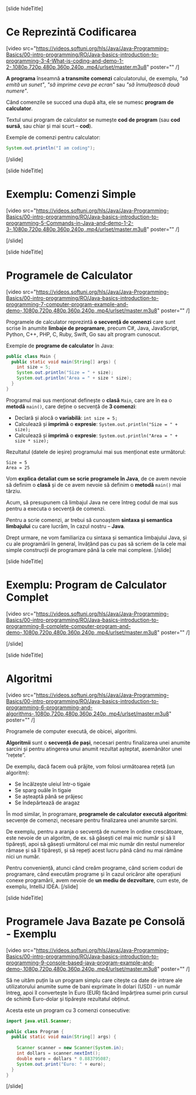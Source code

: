 [slide hideTitle]
# Ce Reprezintă Codificarea

[video src="https://videos.softuni.org/hls/Java/Java-Programming-Basics/00-intro-programming/RO/Java-basics-introduction-to-programming-3-4-What-is-coding-and-demo-1-2-,1080p,720p,480p,360p,240p,.mp4/urlset/master.m3u8" poster="" /]

**A programa** înseamnă  **a transmite comenzi** calculatorului, de exemplu, *"să emită un sunet"*, *"să imprime ceva pe ecran"* sau *"să înmulțească două numere"*. 


Când comenzile se succed una după alta, ele se numesc **program de calculator**. 

Textul unui program de calculator se numește **cod de program** (sau **cod sursă**, sau chiar și mai scurt – **cod**).

Exemple de comenzi pentru calculator:

```java live
System.out.println("I am coding");
```

[/slide]

[slide hideTitle]

# Exemplu: Comenzi Simple 

[video src="https://videos.softuni.org/hls/Java/Java-Programming-Basics/00-intro-programming/RO/Java-basics-introduction-to-programming-5-Commands-in-Java-and-demo-1-2-3-,1080p,720p,480p,360p,240p,.mp4/urlset/master.m3u8" poster="" /]

[/slide]


[slide hideTitle]
# Programele de Calculator

[video src="https://videos.softuni.org/hls/Java/Java-Programming-Basics/00-intro-programming/RO/Java-basics-introduction-to-programming-7-computer-program-example-and-demo-,1080p,720p,480p,360p,240p,.mp4/urlset/master.m3u8" poster="" /]

Programele de calculator reprezintă **o secvență de comenzi** care sunt scrise în anumite **limbaje de programare**, precum C#, Java, JavaScript, Python, C++, PHP, C, Ruby, Swift, Go sau alt program cunoscut.

Exemple de **programe de calculator** în Java:

```java live
public class Main {
  public static void main(String[] args) {
    int size = 5;
    System.out.println("Size = " + size);
    System.out.println("Area = " + size * size);
  }
}
```

Programul mai sus menționat definește o **clasă** `Main`, care are în ea o **metodă** `main()`, care deține o secvență de **3 comenzi**:

- Declară și alocă o **variabilă**: `int size = 5;`
- Calculează și **imprimă** o **expresie**: `System.out.println("Size = " + size);`
- Calculează și **imprimă** o **expresie**: `System.out.println("Area = " + size * size);`

Rezultatul (datele de ieșire) programului mai sus menționat este următorul:
```
Size = 5
Area = 25
```

Vom **explica detaliat cum se scrie programele în Java**, de ce avem nevoie să definim o **clasă** și de ce avem nevoie să definim o **metodă** `main()` mai târziu. 

Acum, să presupunem că limbajul Java ne cere întreg codul de mai sus pentru a executa o secvență de comenzi.

Pentru a scrie comenzi, ar trebui să cunoaștem **sintaxa și semantica limbajului** cu care lucrăm, în cazul nostru – **Java**. 

Drept urmare, ne vom familiariza cu sintaxa și semantica limbajului Java, și cu ale programării în general, învățând pas cu pas să scriem de la cele mai simple construcții de programare până la cele mai complexe.
[/slide]

[slide hideTitle]

# Exemplu: Program de Calculator Complet

[video src="https://videos.softuni.org/hls/Java/Java-Programming-Basics/00-intro-programming/RO/Java-basics-introduction-to-programming-8-complete-computer-program-and-demo-,1080p,720p,480p,360p,240p,.mp4/urlset/master.m3u8" poster="" /]

[/slide]

[slide hideTitle]
# Algoritmi

[video src="https://videos.softuni.org/hls/Java/Java-Programming-Basics/00-intro-programming/RO/Java-basics-introduction-to-programming-6-programming-and-algorithms-,1080p,720p,480p,360p,240p,.mp4/urlset/master.m3u8" poster="" /]

Programele de computer execută, de obicei, algoritmi. 

**Algoritmii** sunt o **secvență de pași**, necesari pentru finalizarea unei anumite sarcini și pentru atingerea unui anumit rezultat așteptat, asemănător unei ”rețete”.

De exemplu, dacă facem ouă prăjite, vom folosi următoarea rețetă (un algoritm): 
- Se încălzește uleiul într-o tigaie
- Se sparg ouăle în tigaie
- Se așteaptă până se prăjesc
- Se îndepărtează de aragaz

În mod similar, în programare, **programele de calculator execută algoritmi**: secvențe de comenzi, necesare pentru finalizarea unei anumite sarcini. 

De exemplu, pentru a aranja o secvență de numere în ordine crescătoare, este nevoie de un algoritm, de ex. să găsești cel mai mic număr și să îl tipărești, apoi să găsești următorul cel mai mic număr din restul numerelor rămase și să îl tipărești, și să repeți acest lucru până când nu mai rămâne nici un număr.

Pentru conveniență, atunci când creăm programe, când scriem coduri de programare, când executăm programe și în cazul oricăror alte operațiuni conexe programării, avem nevoie de **un mediu de dezvoltare**, cum este, de exemplu, IntelliJ IDEA.
[/slide]

[slide hideTitle]
# Programele Java Bazate pe Consolă - Exemplu

[video src="https://videos.softuni.org/hls/Java/Java-Programming-Basics/00-intro-programming/RO/Java-basics-introduction-to-programming-9-console-based-java-program-example-and-demo-,1080p,720p,480p,360p,240p,.mp4/urlset/master.m3u8" poster="" /]

Să ne uităm puțin la un program simplu care citește ca date de intrare ale utilizatorului anumite sume de bani exprimate în dolari (USD) - un număr întreg, apoi îl convertește în Euro (EUR) făcând împărțirea sumei prin cursul de schimb Euro-dolar și tipărește rezultatul obținut.

Acesta este un program cu 3 comenzi consecutive:
```java
import java.util.Scanner;

public class Program {
  public static void main(String[] args) {
    
    Scanner scanner = new Scanner(System.in);
    int dollars = scanner.nextInt();
    double euro = dollars * 0.883795087;
    System.out.print("Euro: " + euro);
  }
}
```
[/slide]
